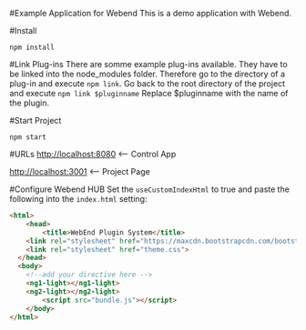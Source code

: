 #Example Application for Webend
This is a demo application with Webend.

#Install
```
npm install
```

#Link Plug-ins
There are somme example plug-ins available.
They have to be linked into the node_modules folder.
Therefore go to the directory of a plug-in and execute `npm link`.
Go back to the root directory of the project and execute `npm link $pluginname`
Replace $pluginname with the name of the plugin.

#Start Project
```
npm start
```

#URLs
[http://localhost:8080](http://localhost:8080) <-- Control App


[http://localhost:3001](http://localhost:3001) <-- Project Page

#Configure Webend HUB
Set the `useCustomIndexHtml` to true and paste the following into the `index.html` setting:
```html
<html>
	<head>
		<title>WebEnd Plugin System</title>
    <link rel="stylesheet" href="https://maxcdn.bootstrapcdn.com/bootstrap/3.3.6/css/bootstrap.min.css" >
    <link rel="stylesheet" href="theme.css">
  </head>
  <body>
    <!--add your directive here -->
    <ng1-light></ng1-light>
    <ng2-light></ng2-light>
		<script src="bundle.js"></script>
	</body>
</html>
```
